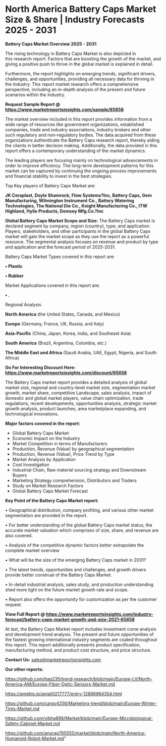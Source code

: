 # North America Battery Caps Market Size & Share | Industry Forecasts 2025 - 2031

<Strong> Battery Caps Market Overview 2025 - 2031</strong>

The rising technology in Battery Caps Market is also depicted in this research report. Factors that are boosting the growth of the market, and giving a positive push to thrive in the global market is explained in detail.

Furthermore, the report highlights on emerging trends, significant drivers, challenges, and opportunities, providing all necessary data for thriving in the industry. This report market research offers a comprehensive perspective, including an in-depth analysis of the present and future scenarios within the industry.

<strong>Request Sample Report @ <a href=https://www.marketreportsinsights.com/sample/65658>https://www.marketreportsinsights.com/sample/65658</a></strong>

The market overview included in this report provides information from a wide range of resources like government organizations, established companies, trade and industry associations, industry brokers and other such regulatory and non-regulatory bodies. The data acquired from these organizations authenticate the Battery Caps research report, thereby aiding the clients in better decision making. Additionally, the data provided in this report offers a contemporary understanding of the market dynamics.

The leading players are focusing mainly on technological advancements in order to improve efficiency. The long-term development patterns for this market can be captured by continuing the ongoing process improvements and financial stability to invest in the best strategies.

Top Key players of Battery Caps Market are:

<strong>JK Ceraplast, Doyle Shamrock, Flow Systems?Inc, Battery Caps, Gem Manufacturing, Wilmington Instrument Co., Battery Watering Technologies, The National Die Co., Knight Manufacturing Co., ITW Highland, Hylie Products, Demsey Mfg.Co.?Inc</strong>

<strong><b>Global Battery Caps Market Scope and Size:</b></strong>
The Battery Caps market is declared segment by company, region (country), type, and application. Players, stakeholders, and other participants in the global Battery Caps market will gain the market scope as they use the report as a powerful resource. The segmental analysis focuses on revenue and product by type and application and the forecast period of 2025-2031.

Battery Caps Market Types covered in this report are:

<strong>• Plastic

• Rubber</strong>

Market Applications covered in this report are:

<strong>• .</strong> 

Regional Analysis

<strong>North America</strong> (the United States, Canada, and Mexico)

<strong>Europe</strong> (Germany, France, UK, Russia, and Italy)

<strong>Asia-Pacific</strong> (China, Japan, Korea, India, and Southeast Asia)

<strong>South America</strong> (Brazil, Argentina, Colombia, etc.)

<strong>The Middle East and Africa</strong> (Saudi Arabia, UAE, Egypt, Nigeria, and South Africa)

<strong>Go For Interesting Discount Here: <a href=https://www.marketreportsinsights.com/discount/65658>https://www.marketreportsinsights.com/discount/65658</a></strong>

The Battery Caps market report provides a detailed analysis of global market size, regional and country-level market size, segmentation market growth, market share, competitive Landscape, sales analysis, impact of domestic and global market players, value chain optimization, trade regulations, recent developments, opportunities analysis, strategic market growth analysis, product launches, area marketplace expanding, and technological innovations.

<strong><b>Major factors covered in the report:</b></strong>
<ul>
  <li>Global Battery Caps Market </li>
  <li>Economic Impact on the Industry</li>
  <li>Market Competition in terms of Manufacturers</li>
  <li>Production, Revenue (Value) by geographical segmentation</li>
  <li>Production, Revenue (Value), Price Trend by Type</li>
  <li>Market Analysis by Application</li>
  <li>Cost Investigation</li>
  <li>Industrial Chain, Raw material sourcing strategy and Downstream Buyers</li>
  <li>Marketing Strategy comprehension, Distributors and Traders</li>
  <li>Study on Market Research Factors</li>
  <li>Global Battery Caps Market Forecast</li>
</ul>

<strong><b>Key Point of the Battery Caps Market report:</b></strong>

• Geographical distribution, company profiling, and various other market segmentation are provided in the report.

• For better understanding of the global Battery Caps market status, the accurate market valuation which comprises of size, share, and revenue are also covered.

• Analysis of the competitive dynamic factors better extrapolate the complete market overview

• What will be the size of the emerging Battery Caps market in 2031?

• The latest trends, opportunities and challenges, and growth drivers provide better construal of the Battery Caps Market.

• In-detail industrial analysis, sales study, and production understanding shed more light on the future market growth rate and scope.

• Report also offers the opportunity for customization as per the customer request.

<strong><b>View Full Report @ <a href=https://www.marketreportsinsights.com/industry-forecast/battery-caps-market-growth-and-size-2021-65658>https://www.marketreportsinsights.com/industry-forecast/battery-caps-market-growth-and-size-2021-65658</a></b></strong>


At last, the Battery Caps Market report includes investment come analysis and development trend analysis. The present and future opportunities of the fastest growing international industry segments are coated throughout this report. This report additionally presents product specification, manufacturing method, and product cost structure, and price structure.

<strong>Contact Us:</strong>
sales@marketreportsinsights.com

<strong>Our other reports:</strong>

<a href=https://github.com/haq235/trend-research/blob/main/Europe-LV/North-America-AM/Europe-Fiber-Optic-Sensors-Market.md>https://github.com/haq235/trend-research/blob/main/Europe-LV/North-America-AM/Europe-Fiber-Optic-Sensors-Market.md</a>

<a href=https://ameblo.jp/anjali0217777/entry-12886964354.html>https://ameblo.jp/anjali0217777/entry-12886964354.html</a>

<a href=https://github.com/cargo4256/Marketing-trend/blob/main/Europe-Winter-Tires-Market.md>https://github.com/cargo4256/Marketing-trend/blob/main/Europe-Winter-Tires-Market.md</a>

<a href=https://github.com/vibha898/Market/blob/main/Europe-Microbiological-Safety-Cabinet-Market.md>https://github.com/vibha898/Market/blob/main/Europe-Microbiological-Safety-Cabinet-Market.md</a>

<a href=https://github.com/anurag765555/market/blob/main/North-America-Humanoid-Robot-Market.md>https://github.com/anurag765555/market/blob/main/North-America-Humanoid-Robot-Market.md</a>"
